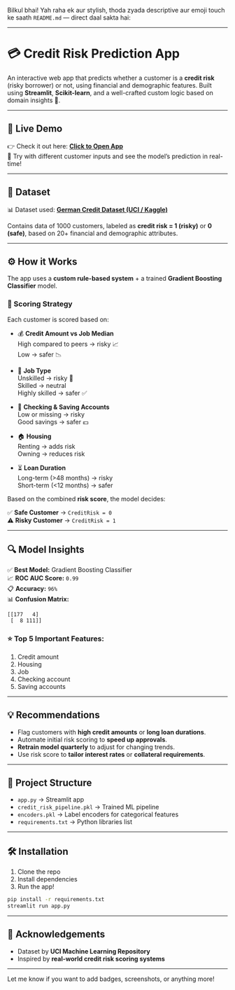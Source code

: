 Bilkul bhai! Yah raha ek aur stylish, thoda zyada descriptive aur emoji touch ke saath `README.md` — direct daal sakta hai:

---

# 💳 Credit Risk Prediction App

An interactive web app that predicts whether a customer is a **credit risk** (risky borrower) or not, using financial and demographic features. Built using **Streamlit**, **Scikit-learn**, and a well-crafted custom logic based on domain insights 🧠.

---

## 🚀 Live Demo

👉 Check it out here: [**Click to Open App**](https://appapp-gjwzhnvmmnhlvgkunkawgu.streamlit.app/)  
🧪 Try with different customer inputs and see the model’s prediction in real-time!

---

## 📂 Dataset

📊 Dataset used: [**German Credit Dataset (UCI / Kaggle)**](https://www.kaggle.com/datasets/uciml/german-credit/data)

Contains data of 1000 customers, labeled as **credit risk = 1 (risky)** or **0 (safe)**, based on 20+ financial and demographic attributes.

---

## ⚙️ How it Works

The app uses a **custom rule-based system** + a trained **Gradient Boosting Classifier** model.

### 🎯 Scoring Strategy

Each customer is scored based on:

- 💰 **Credit Amount vs Job Median**  
  High compared to peers → risky 📈  
  Low → safer 📉

- 💼 **Job Type**  
  Unskilled → risky 🚨  
  Skilled → neutral  
  Highly skilled → safer ✅

- 🏦 **Checking & Saving Accounts**  
  Low or missing → risky  
  Good savings → safer 💵

- 🏠 **Housing**  
  Renting → adds risk  
  Owning → reduces risk

- ⏳ **Loan Duration**  
  Long-term (>48 months) → risky  
  Short-term (<12 months) → safer

Based on the combined **risk score**, the model decides:

✅ **Safe Customer** → `CreditRisk = 0`  
⚠️ **Risky Customer** → `CreditRisk = 1`

---

## 🔍 Model Insights

✅ **Best Model:** Gradient Boosting Classifier  
📈 **ROC AUC Score:** `0.99`  
📋 **Accuracy:** `96%`  
📊 **Confusion Matrix:**  
```
[[177   4]
 [  8 111]]
```

### ⭐ Top 5 Important Features:
1. Credit amount
2. Housing
3. Job
4. Checking account
5. Saving accounts

---

## 💡 Recommendations

- Flag customers with **high credit amounts** or **long loan durations**.
- Automate initial risk scoring to **speed up approvals**.
- **Retrain model quarterly** to adjust for changing trends.
- Use risk score to **tailor interest rates** or **collateral requirements**.

---

## 📁 Project Structure

- `app.py` → Streamlit app  
- `credit_risk_pipeline.pkl` → Trained ML pipeline  
- `encoders.pkl` → Label encoders for categorical features  
- `requirements.txt` → Python libraries list

---

## 🛠️ Installation

1. Clone the repo  
2. Install dependencies  
3. Run the app!

```bash
pip install -r requirements.txt
streamlit run app.py
```

---

## 🙌 Acknowledgements

- Dataset by **UCI Machine Learning Repository**
- Inspired by **real-world credit risk scoring systems**

---

Let me know if you want to add badges, screenshots, or anything more!
